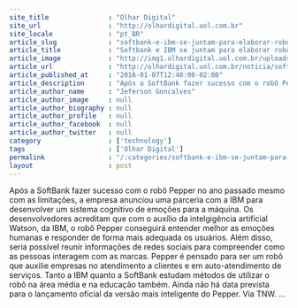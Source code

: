 ```yaml
---
site_title               : "Olhar Digital"
site_url                 : "http://olhardigital.uol.com.br"
site_locale              : "pt_BR"
article_slug             : "softbank-e-ibm-se-juntam-para-elaborar-robo-mais-inteligente"
article_title            : "Softbank e IBM se juntam para elaborar robô mais inteligente"
article_image            : "http://img1.olhardigital.uol.com.br/uploads/acervo_imagens/2016/01/20160107124453_660_420.jpg"
article_url              : "http://olhardigital.uol.com.br/noticia/softbank-e-ibm-se-juntam-para-elaborar-robo-mais-inteligente/54201"
article_published_at     : "2016-01-07T12:40:00-02:00"
article_description      : "Após a SoftBank fazer sucesso com o robô Pepper no ano passado mesmo com as limitações, a empresa anunciou uma parceria com a IBM para desenvolver um sistema cognitivo de emoções para a máquina. Os desenvolvedores acreditam que com o auxílio da intelgigência artificial Watson, da IBM, o robô Pepper conseguirá entender melhor as emoções humanas e responder de forma mais adequada os usuários. Além disso, seria possível reunir informações de redes sociais para compreender como as pessoas interagem com as marcas. Pepper é pensado para ser um robô que auxilie empresas no atendimento a clientes e em auto-atendimento de serviços. Tanto a IBM quanto a SoftBank estudam métodos de utilizar o robô na área média e na educação também. Ainda não há data prevista para o lançamento oficial da versão mais inteligente do Pepper. Via TNW. ..."
article_author_name      : "Jeferson Goncalves"
article_author_image     : null
article_author_biography : null
article_author_profile   : null
article_author_facebook  : null
article_author_twitter   : null
category                 : ['technology']
tags                     : ['Olhar Digital']
permalink                : "/:categories/softbank-e-ibm-se-juntam-para-elaborar-robo-mais-inteligente/"
layout                   : post
---
```


Após a SoftBank fazer sucesso com o robô Pepper no ano passado mesmo com as limitações, a empresa anunciou uma parceria com a IBM para desenvolver um sistema cognitivo de emoções para a máquina. Os desenvolvedores acreditam que com o auxílio da intelgigência artificial Watson, da IBM, o robô Pepper conseguirá entender melhor as emoções humanas e responder de forma mais adequada os usuários. Além disso, seria possível reunir informações de redes sociais para compreender como as pessoas interagem com as marcas. Pepper é pensado para ser um robô que auxilie empresas no atendimento a clientes e em auto-atendimento de serviços. Tanto a IBM quanto a SoftBank estudam métodos de utilizar o robô na área média e na educação também. Ainda não há data prevista para o lançamento oficial da versão mais inteligente do Pepper. Via TNW. ...
